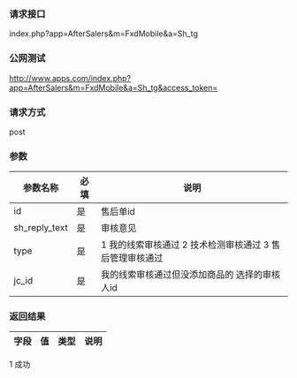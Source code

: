 ### **请求接口**
index.php?app=AfterSalers&m=FxdMobile&a=Sh_tg



### **公网测试**
http://www.apps.com/index.php?app=AfterSalers&m=FxdMobile&a=Sh_tg&access_token=

### **请求方式**
post


### **参数**
| 参数名称  |必填|     说明      |
|------|-----|------|
|id|是|售后单id|
|sh_reply_text|是|审核意见|
|type|是|1 我的线索审核通过  2 技术检测审核通过  3 售后管理审核通过|
|jc_id|是|我的线索审核通过但没添加商品的 选择的审核人id|

### **返回结果**
|字段        |值          |类型    |说明        |
| ---------  |--------    |-------- |--------  |
1 成功